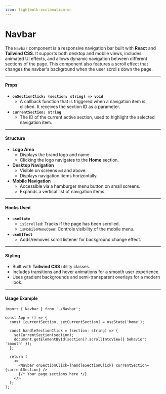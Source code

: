 ```yaml
---
icon: lightbulb-exclamation-on
---
```


# Navbar

The `Navbar` component is a responsive navigation bar built with **React** and **Tailwind CSS**. It supports both desktop and mobile views, includes animated UI effects, and allows dynamic navigation between different sections of the page. This component also features a scroll effect that changes the navbar's background when the user scrolls down the page.

***

#### **Props**

* **`onSectionClick: (section: string) => void`**
  * A callback function that is triggered when a navigation item is clicked. It receives the section ID as a parameter.
* **`currentSection: string`**
  * The ID of the current active section, used to highlight the selected navigation item.

***

#### **Structure**

* **Logo Area**
  * Displays the brand logo and name.
  * Clicking the logo navigates to the **Home** section.
* **Desktop Navigation**
  * Visible on screens `md` and above.
  * Displays navigation items horizontally.
* **Mobile Navigation**
  * Accessible via a hamburger menu button on small screens.
  * Expands a vertical list of navigation items.

***

#### **Hooks Used**

* **`useState`**
  * `isScrolled`: Tracks if the page has been scrolled.
  * `isMobileMenuOpen`: Controls visibility of the mobile menu.
* **`useEffect`**
  * Adds/removes scroll listener for background change effect.

***

#### **Styling**

* Built with **Tailwind CSS** utility classes.
* Includes transitions and hover animations for a smooth user experience.
* Uses gradient backgrounds and semi-transparent overlays for a modern look.

***

#### **Usage Example**

```tsx
import { Navbar } from './Navbar';

const App = () => {
  const [currentSection, setCurrentSection] = useState('home');

  const handleSectionClick = (section: string) => {
    setCurrentSection(section);
    document.getElementById(section)?.scrollIntoView({ behavior: 'smooth' });
  };

  return (
    <>
      <Navbar onSectionClick={handleSectionClick} currentSection={currentSection} />
      {/* Your page sections here */}
    </>
  );
};
```
